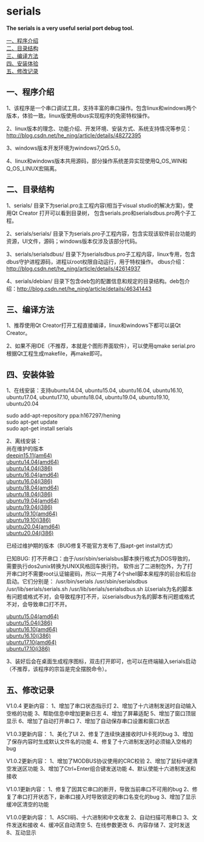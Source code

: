 # serials

**The serials is a very useful serial port debug tool.**

[一、程序介绍](#1) <br />
[二、目录结构](#2) <br />
[三、编译方法](#3) <br />
[四、安装体验](#4) <br />
[五、修改记录](#5) <br />


<h2 id='1'> 一、程序介绍 </h2>

1、该程序是一个串口调试工具，支持丰富的串口操作。包含linux和windows两个版本，体验一致。linux版使用dbus实现程序的免密特权操作。

2、linux版本的理念、功能介绍、开发环境、安装方式、系统支持情况等参见：http://blog.csdn.net/he_ning/article/details/48272395

3、windows版本开发环境为windows7,Qt5.5.0。

4、linux和windows版本共用源码，部分操作系统差异实现使用Q_OS_WIN和Q_OS_LINUX宏隔离。

<h2 id='2'> 二、目录结构 </h2>

1、serials/ 目录下为serial.pro主工程内容(相当于visual studio的解决方案)，使用Qt Creator 打开可以看到目录树，
   包含serials.pro和serialsdbus.pro两个子工程。
   
2、serials/serials/ 目录下为serials.pro子工程内容，包含实现该软件前台功能的资源，UI文件，源码；windows版本仅涉及该部分代码。

3、serials/serialsdbus/ 目录下为serialsdbus.pro子工程内容，linux专用，包含dbus守护进程源码，进程以root权限自动运行，用于特权操作。
   dbus介绍：http://blog.csdn.net/he_ning/article/details/42614937
   
4、serials/debian/ 目录下包含deb包的配置信息和规定的目录结构。deb包介绍：http://blog.csdn.net/he_ning/article/details/46341443

<h2 id='3'> 三、编译方法 </h2>

1、推荐使用Qt Creator打开工程直接编译，linux和windows下都可以装Qt Creator。

2、如果不用IDE（不推荐，本就是个图形界面软件），可以使用qmake serial.pro 根据Qt工程生成makefile，再make即可。

<h2 id='4'> 四、安装体验 </h2>

1、在线安装：支持ubuntu14.04, ubuntu15.04, ubuntu16.04, ubuntu16.10, ubuntu17.04, ubuntu17.10, ubuntu18.04, ubuntu19.04, ubuntu19.10,  ubuntu20.04 <br />

   sudo add-apt-repository ppa:h167297/hening<br />
   sudo apt-get update<br /> 
   sudo apt-get install serials<br />
   
2、离线安装：<br />
尚在维护的版本<br />
[deepin15.11(am64)](https://download.csdn.net/download/h167297/11935889)<br />
[ubuntu14.04(amd64)](https://launchpad.net/~h167297/+archive/ubuntu/hening/+files/serials_1.0.13~trusty_amd64.deb)<br />
[ubuntu14.04(i386)](https://launchpad.net/~h167297/+archive/ubuntu/hening/+files/serials_1.0.13~trusty_i386.deb)<br />
[ubuntu16.04(amd64)](https://launchpad.net/~h167297/+archive/ubuntu/hening/+files/serials_1.0.13~xenial_amd64.deb)<br />
[ubuntu16.04(i386)](https://launchpad.net/~h167297/+archive/ubuntu/hening/+files/serials_1.0.13~xenial_i386.deb)<br />
[ubuntu18.04(amd64)](https://launchpad.net/~h167297/+archive/ubuntu/hening/+files/serials_1.0.13~bionic_amd64.deb)<br />
[ubuntu18.04(i386)](https://launchpad.net/~h167297/+archive/ubuntu/hening/+files/serials_1.0.13~bionic_i386.deb)<br />
[ubuntu19.04(amd64)](https://launchpad.net/~h167297/+archive/ubuntu/hening/+files/serials_1.0.13~disco_amd64.deb)<br />
[ubuntu19.04(i386)](https://launchpad.net/~h167297/+archive/ubuntu/hening/+files/serials_1.0.13~disco_i386.deb)<br />
[ubuntu19.10(amd64)](https://launchpad.net/~h167297/+archive/ubuntu/hening/+files/serials_1.0.13~eoan_amd64.deb)<br />
[ubuntu19.10(i386)](https://launchpad.net/~h167297/+archive/ubuntu/hening/+files/serials_1.0.13~eoan_i386.deb)<br />
[ubuntu20.04(amd64)](https://launchpad.net/~h167297/+archive/ubuntu/hening/+files/serials_1.0.13~focal_amd64.deb)<br />
[ubuntu20.04(i386)](https://launchpad.net/~h167297/+archive/ubuntu/hening/+files/serials_1.0.13~focal_i386.deb)<br />

已经过维护期的版本（BUG修复不能官方发布了,指apt-get install方式）

已知BUG:
打不开串口：由于/usr/sbin/serialsbus脚本换行格式为DOS导致的，需要执行dos2unix转换为UNIX风格回车换行符。
软件出了二进制包外，为了打开串口时不需要root认证输密码，所以一共用了4个shell脚本来程序的前台和后台启动。它们分别是：
/usr/bin/serials
/usr/sbin/serialsdbus
/usr/lib/serials/serials.sh
/usr/lib/serials/serialsdbus.sh
以serials为名的脚本有问题或格式不对，会导致程序打不开，以serialsdbus为名的脚本有问题或格式不对，会导致串口打不开。

[ubuntu15.04(amd64)](https://launchpad.net/~h167297/+archive/ubuntu/hening/+files/serials_1.0.5vivid_amd64.deb)<br />
[ubuntu15.04(i386)](https://launchpad.net/~h167297/+archive/ubuntu/hening/+files/serials_1.0.5vivid_i386.deb)<br />
[ubuntu16.10(amd64)](https://launchpad.net/~h167297/+archive/ubuntu/hening/+files/serials_1.0.5yakkety_amd64.deb)<br />
[ubuntu16.10(i386)](https://launchpad.net/~h167297/+archive/ubuntu/hening/+files/serials_1.0.5yakkety_i386.deb)<br />
[ubuntu17.10(amd64)](https://launchpad.net/~h167297/+archive/ubuntu/hening/+files/serials_1.0.11~artful_amd64.deb)<br />
[ubuntu17.10(i386)](https://launchpad.net/~h167297/+archive/ubuntu/hening/+files/serials_1.0.11~artful_i386.deb)<br />

3、装好后会在桌面生成程序图标，双击打开即可，也可以在终端输入serials启动（不推荐，该程序的宗旨是完全摆脱命令）。

<h2 id='5'> 五、修改记录 </h2>

V1.0.4 更新内容：
1、增加了串口状态指示灯
2、增加了十六进制发送时自动输入空格的功能
3、帮助信息中增加更新日志
4、增加了屏幕适配
5、增加了窗口顶层显示
6、增加了自动打开串口
7、增加了自动保存串口设置和窗口状态

V1.0.3更新内容：
1、美化了UI
2、修复了连续快速接收时UI卡死的bug
3、增加了保存内容时生成默认文件名的功能
4、修复了十六进制发送时必须输入空格的bug

V1.0.2更新内容：
1、增加了MODBUS协议使用的CRC校验
2、增加了鼠标中键清空发送区功能
3、增加了Ctrl+Enter组合键发送功能
4、默认使能十六进制发送和接收

V1.0.1更新内容：
1、修复了因其它串口的断开，导致当前串口不可用的bug
2、修复了串口打开状态下，新串口接入时导致锁定的串口名变化的bug
3、增加了显示缓冲区清空的功能

V1.0.0更新内容：
1、ASCII码、十六进制和中文收发
2、自动扫描可用串口
3、文件发送和接收
4、缓冲区自动清空
5、在线参数更改
6、内容存储
7、定时发送
8、互动显示
